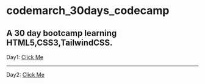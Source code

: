 # codemarch_30days_codecamp
## A 30 day bootcamp learning HTML5,CSS3,TailwindCSS.
Day1: <a href="https://codecamp-day1.onrender.com">Click Me</a>
<hr>
Day2: <a href="https://day2-codecamp.onrender.com">Click Me</a>
